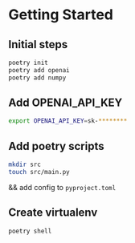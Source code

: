 # Getting Started

## Initial steps

```.sh
poetry init
poetry add openai
poetry add numpy
```

## Add OPENAI_API_KEY

```.sh
export OPENAI_API_KEY=sk-********
```

## Add poetry scripts

```.sh
mkdir src
touch src/main.py
```

&& add config to `pyproject.toml`

## Create virtualenv

```.sh
poetry shell
```

